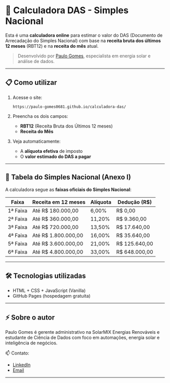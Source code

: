 # 🧮 Calculadora DAS - Simples Nacional

Esta é uma **calculadora online** para estimar o valor do DAS (Documento de Arrecadação do Simples Nacional) com base na **receita bruta dos últimos 12 meses** (RBT12) e na **receita do mês** atual.

> Desenvolvido por [Paulo Gomes](https://www.linkedin.com/in/paulo-gomes-005674b7/), especialista em energia solar e análise de dados.

---

## 📋 Como utilizar

1. Acesse o site:
   ```
   https://paulo-gomes0681.github.io/calculadora-das/
   ```

2. Preencha os dois campos:
   - **RBT12** (Receita Bruta dos Últimos 12 meses)
   - **Receita do Mês**

3. Veja automaticamente:
   - A **alíquota efetiva** de imposto
   - O **valor estimado do DAS a pagar**

---

## 🔢 Tabela do Simples Nacional (Anexo I)

A calculadora segue as **faixas oficiais do Simples Nacional**:

| Faixa        | Receita em 12 meses        | Alíquota | Dedução (R$) |
|--------------|----------------------------|----------|---------------|
| 1ª Faixa     | Até R$ 180.000,00          | 6,00%    | R$ 0,00        |
| 2ª Faixa     | Até R$ 360.000,00          | 11,20%   | R$ 9.360,00    |
| 3ª Faixa     | Até R$ 720.000,00          | 13,50%   | R$ 17.640,00   |
| 4ª Faixa     | Até R$ 1.800.000,00        | 16,00%   | R$ 35.640,00   |
| 5ª Faixa     | Até R$ 3.600.000,00        | 21,00%   | R$ 125.640,00  |
| 6ª Faixa     | Até R$ 4.800.000,00        | 33,00%   | R$ 648.000,00  |

---

## 🛠️ Tecnologias utilizadas

- HTML + CSS + JavaScript (Vanilla)
- GitHub Pages (hospedagem gratuita)

---

## ⚡ Sobre o autor

Paulo Gomes é gerente administrativo na SolarMIX Energias Renováveis e estudante de Ciência de Dados com foco em automações, energia solar e inteligência de negócios.

📫 Contato:
- [LinkedIn](https://www.linkedin.com/in/paulo-gomes-005674b7/)
- [Email](mailto:paulo-gomes123@hotmail.com)

---
